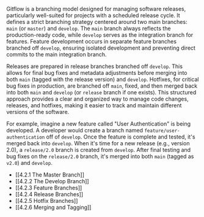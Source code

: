 Gitflow is a branching model designed for managing software releases, particularly well-suited for projects with a scheduled release cycle. It defines a strict branching strategy centered around two main branches: `main` (or `master`) and `develop`. The `main` branch always reflects the production-ready code, while `develop` serves as the integration branch for features. Feature development occurs in separate feature branches branched off `develop`, ensuring isolated development and preventing direct commits to the main integration branch.

Releases are prepared in release branches branched off `develop`. This allows for final bug fixes and metadata adjustments before merging into both `main` (tagged with the release version) and `develop`. Hotfixes, for critical bug fixes in production, are branched off `main`, fixed, and then merged back into both `main` and `develop` (or `release` branch if one exists). This structured approach provides a clear and organized way to manage code changes, releases, and hotfixes, making it easier to track and maintain different versions of the software.

For example, imagine a new feature called "User Authentication" is being developed. A developer would create a branch named `feature/user-authentication` off of `develop`. Once the feature is complete and tested, it's merged back into `develop`. When it's time for a new release (e.g., version 2.0), a `release/2.0` branch is created from `develop`. After final testing and bug fixes on the `release/2.0` branch, it's merged into both `main` (tagged as `v2.0`) and `develop`.

- [[4.2.1 The Master Branch]]
- [[4.2.2 The Develop Branch]]
- [[4.2.3 Feature Branches]]
- [[4.2.4 Release Branches]]
- [[4.2.5 Hotfix Branches]]
- [[4.2.6 Merging and Tagging]]